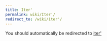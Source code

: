 ```yaml
---
title: Iter'
permalink: wiki/Iter'/
redirect_to: /wiki/iter'/
---
```


You should automatically be redirected to [iter'](/wiki/iter'/)
